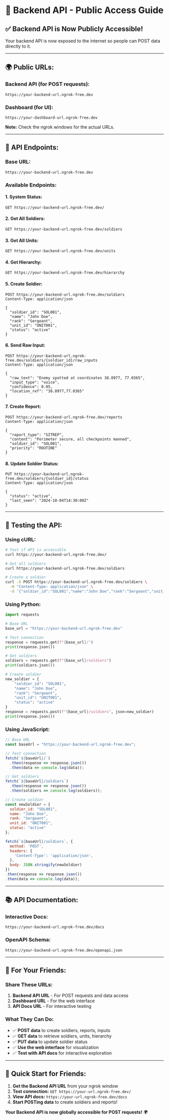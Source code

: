 # 🚀 Backend API - Public Access Guide

## ✅ **Backend API is Now Publicly Accessible!**

Your backend API is now exposed to the internet so people can POST data directly to it.

---

## 🌍 **Public URLs:**

### **Backend API (for POST requests):**
```
https://your-backend-url.ngrok-free.dev
```

### **Dashboard (for UI):**
```
https://your-dashboard-url.ngrok-free.dev
```

**Note:** Check the ngrok windows for the actual URLs.

---

## 📡 **API Endpoints:**

### **Base URL:**
```
https://your-backend-url.ngrok-free.dev
```

### **Available Endpoints:**

#### **1. System Status:**
```
GET https://your-backend-url.ngrok-free.dev/
```

#### **2. Get All Soldiers:**
```
GET https://your-backend-url.ngrok-free.dev/soldiers
```

#### **3. Get All Units:**
```
GET https://your-backend-url.ngrok-free.dev/units
```

#### **4. Get Hierarchy:**
```
GET https://your-backend-url.ngrok-free.dev/hierarchy
```

#### **5. Create Soldier:**
```
POST https://your-backend-url.ngrok-free.dev/soldiers
Content-Type: application/json

{
  "soldier_id": "SOL001",
  "name": "John Doe",
  "rank": "Sergeant",
  "unit_id": "UNIT001",
  "status": "active"
}
```

#### **6. Send Raw Input:**
```
POST https://your-backend-url.ngrok-free.dev/soldiers/{soldier_id}/raw_inputs
Content-Type: application/json

{
  "raw_text": "Enemy spotted at coordinates 38.8977, 77.0365",
  "input_type": "voice",
  "confidence": 0.95,
  "location_ref": "38.8977,77.0365"
}
```

#### **7. Create Report:**
```
POST https://your-backend-url.ngrok-free.dev/reports
Content-Type: application/json

{
  "report_type": "SITREP",
  "content": "Perimeter secure, all checkpoints manned",
  "soldier_id": "SOL001",
  "priority": "ROUTINE"
}
```

#### **8. Update Soldier Status:**
```
PUT https://your-backend-url.ngrok-free.dev/soldiers/{soldier_id}/status
Content-Type: application/json

{
  "status": "active",
  "last_seen": "2024-10-04T14:30:00Z"
}
```

---

## 🧪 **Testing the API:**

### **Using cURL:**
```bash
# Test if API is accessible
curl https://your-backend-url.ngrok-free.dev/

# Get all soldiers
curl https://your-backend-url.ngrok-free.dev/soldiers

# Create a soldier
curl -X POST https://your-backend-url.ngrok-free.dev/soldiers \
  -H "Content-Type: application/json" \
  -d '{"soldier_id":"SOL001","name":"John Doe","rank":"Sergeant","unit_id":"UNIT001","status":"active"}'
```

### **Using Python:**
```python
import requests

# Base URL
base_url = "https://your-backend-url.ngrok-free.dev"

# Test connection
response = requests.get(f"{base_url}/")
print(response.json())

# Get soldiers
soldiers = requests.get(f"{base_url}/soldiers")
print(soldiers.json())

# Create soldier
new_soldier = {
    "soldier_id": "SOL001",
    "name": "John Doe",
    "rank": "Sergeant",
    "unit_id": "UNIT001",
    "status": "active"
}
response = requests.post(f"{base_url}/soldiers", json=new_soldier)
print(response.json())
```

### **Using JavaScript:**
```javascript
// Base URL
const baseUrl = "https://your-backend-url.ngrok-free.dev";

// Test connection
fetch(`${baseUrl}/`)
  .then(response => response.json())
  .then(data => console.log(data));

// Get soldiers
fetch(`${baseUrl}/soldiers`)
  .then(response => response.json())
  .then(soldiers => console.log(soldiers));

// Create soldier
const newSoldier = {
  soldier_id: "SOL001",
  name: "John Doe",
  rank: "Sergeant",
  unit_id: "UNIT001",
  status: "active"
};

fetch(`${baseUrl}/soldiers`, {
  method: 'POST',
  headers: {
    'Content-Type': 'application/json',
  },
  body: JSON.stringify(newSoldier)
})
.then(response => response.json())
.then(data => console.log(data));
```

---

## 📚 **API Documentation:**

### **Interactive Docs:**
```
https://your-backend-url.ngrok-free.dev/docs
```

### **OpenAPI Schema:**
```
https://your-backend-url.ngrok-free.dev/openapi.json
```

---

## 🎯 **For Your Friends:**

### **Share These URLs:**
1. **Backend API URL** - For POST requests and data access
2. **Dashboard URL** - For the web interface
3. **API Docs URL** - For interactive testing

### **What They Can Do:**
- ✅ **POST data** to create soldiers, reports, inputs
- ✅ **GET data** to retrieve soldiers, units, hierarchy
- ✅ **PUT data** to update soldier status
- ✅ **Use the web interface** for visualization
- ✅ **Test with API docs** for interactive exploration

---

## 🚀 **Quick Start for Friends:**

1. **Get the Backend API URL** from your ngrok window
2. **Test connection:** `GET https://your-url.ngrok-free.dev/`
3. **View API docs:** `https://your-url.ngrok-free.dev/docs`
4. **Start POSTing data** to create soldiers and reports!

**Your Backend API is now globally accessible for POST requests!** 🌍
